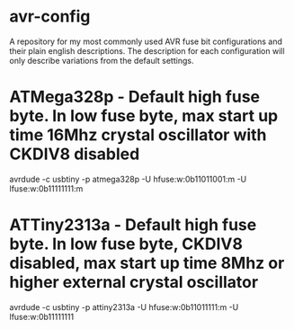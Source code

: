 # avr-config

A repository for my most commonly used AVR fuse bit configurations and their plain english descriptions.  The description for each configuration will only describe variations from the default settings.


# ATMega328p - Default high fuse byte.  In low fuse byte, max start up time 16Mhz crystal oscillator with CKDIV8 disabled

avrdude -c usbtiny -p atmega328p -U hfuse:w:0b11011001:m -U lfuse:w:0b11111111:m

# ATTiny2313a - Default high fuse byte.  In low fuse byte, CKDIV8 disabled, max start up time 8Mhz or higher external crystal oscillator
avrdude -c usbtiny -p attiny2313a -U hfuse:w:0b11011111:m -U lfuse:w:0b11111111